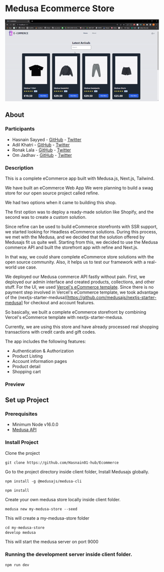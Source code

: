 # Medusa Ecommerce Store


![Preview](./preview.gif)


## About

### Participants

* Hasnain Sayyed - [GitHub](https://github.com/Hasnain01-hub) - [Twitter](https://mobile.twitter.com/hasnain93846614)
* Adil Khatri  -  [GitHub](https://github.com/adil-khatri) - [Twitter](https://twitter.com/khatriadil046)
* Ronak Lala  -  [GitHub](https://github.com/ronaklala) - [Twitter](https://twitter.com/ronaklala78564)
* Om Jadhav  -  [GitHub](https://github.com/omjadhav3714) - [Twitter](https://twitter.com/OmJadha24187157)


### Description

This is a complete eCommerce app built with Medusa.js, Next.js, Tailwind.

We have built an eCommerce Web App 
We were planning to build a swag store for our open source project called refine.

We had two options when it came to building this shop.

The first option was to deploy a ready-made solution like Shopify, and the second was to create a custom solution.

Since refine can be used to build eCommerce storefronts with SSR support, we started looking for Headless eCommerce solutions.
During this process, we met with the Medusa, and we decided that the solution offered by Medusajs fit us quite well. 
Starting from this, we decided to use the Medusa commerce API and built the storefront app with refine and Next.js. 
 
In that way, we could share complete eCommerce store solutions with the open source community. Also, it helps us to test our framework with a real-world use case.

We deployed our Medusa commerce API fastly without pain. First, we deployed our admin interface and created products, collections, and other stuff. 
For the UI, we used [Vercel's eCommerce template](https://demo.vercel.store/). Since there is no payment step involved in Vercel's eCommerce template, we took advantage of the (nextjs-starter-medusa)[https://github.com/medusajs/nextjs-starter-medusa] for checkout and account features.

So basically, we built a complete eCommerce storefront by combining Vercel's eCommerce template with nextjs-starter-medusa.

Currently, we are using this store and have already processed real shopping transactions with credit cards and gift codes. 

 The app includes the following features:
- Authentication & Authorization
- Product Listing
- Account information pages
- Product detail
- Shopping cart

### Preview


<!-- ![App preview](https://refine-store.fra1.cdn.digitaloceanspaces.com/video/refine-store-demo.gif)                                                                -->
   
                                                                              
                                                                   
## Set up Project   
### Prerequisites

- Minimum Node v16.0.0 
- [Medusa API](https://docs.medusajs.com/quickstart/quick-start)

### Install Project

Clone the project

```
git clone https://github.com/Hasnain01-hub/Ecommerce
```

Go to the project directory inside client folder, Install Medusajs globally.

```
npm install -g @medusajs/medusa-cli
```
```
npm install
```

Create your own medusa store locally inside client folder.

```
medusa new my-medusa-store --seed
```
This will create a my-medusa-store folder

```
cd my-medusa-store
develop medusa
```
This will start the medusa server on port 9000

### Running the development server inside client folder.

```bash
npm run dev
```

